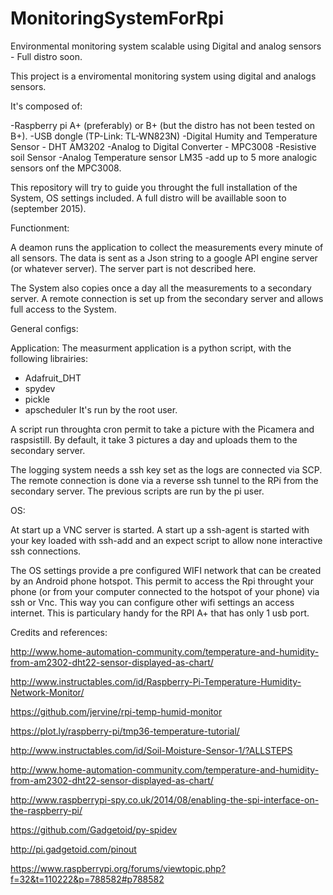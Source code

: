 # MonitoringSystemForRpi
Environmental monitoring system scalable using Digital and analog sensors - Full distro soon.

This project is a enviromental monitoring system using digital and analogs sensors.

It's composed of:

-Raspberry pi A+ (preferably) or B+ (but the distro has not been tested on B+).
-USB dongle (TP-Link: TL-WN823N)
-Digital Humity and Temperature Sensor - DHT AM3202 
-Analog to Digital Converter - MPC3008
-Resistive soil Sensor
-Analog Temperature sensor LM35
-add up to 5 more analogic sensors onf the MPC3008.

This repository will try to guide you throught the full installation of the System, OS settings included.
A full distro will be availlable soon to (september 2015).

Functionment:

A deamon runs the application to collect the measurements every minute of all sensors.
The data is sent as a Json string to a google API engine server (or whatever server). The server part is not described here.

The System also copies once a day all the measurements to a secondary server.
A remote connection is set up from the secondary server and allows full access to the System.


General configs:

Application:
The measurment application is a python script, with the following librairies:
- Adafruit_DHT
- spydev
- pickle
- apscheduler
It's run by the root user.

A script run throughta cron permit to take a picture with the Picamera and raspsistill.
By default, it take 3 pictures a day and uploads them to the secondary server.

The logging system needs a ssh key set as the logs are connected via SCP.
The remote connection is done via a reverse ssh tunnel to the RPi from the secondary server.
The previous scripts are run by the pi user.

OS:

At start up a VNC server is started.
A start up a ssh-agent is started with your key loaded with ssh-add and an expect script to allow none interactive ssh connections.

The OS settings provide a pre configured WIFI network that can be created by an Android phone hotspot.
This permit to access the Rpi throught your phone (or from your computer connected to the hotspot of your phone) via ssh or Vnc.
This way you can configure other wifi settings an access internet. This is particulary handy for the RPI A+ that has only 1 usb port.


Credits and references:

http://www.home-automation-community.com/temperature-and-humidity-from-am2302-dht22-sensor-displayed-as-chart/

http://www.instructables.com/id/Raspberry-Pi-Temperature-Humidity-Network-Monitor/

https://github.com/jervine/rpi-temp-humid-monitor

https://plot.ly/raspberry-pi/tmp36-temperature-tutorial/

http://www.instructables.com/id/Soil-Moisture-Sensor-1/?ALLSTEPS

http://www.home-automation-community.com/temperature-and-humidity-from-am2302-dht22-sensor-displayed-as-chart/

http://www.raspberrypi-spy.co.uk/2014/08/enabling-the-spi-interface-on-the-raspberry-pi/

https://github.com/Gadgetoid/py-spidev

http://pi.gadgetoid.com/pinout

https://www.raspberrypi.org/forums/viewtopic.php?f=32&t=110222&p=788582#p788582



